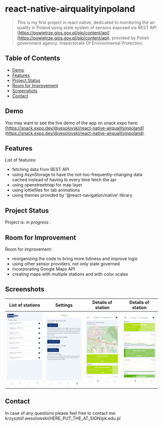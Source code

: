 # react-native-airqualityinpoland
> This is my first project in react native, dedicated to monitoring the air quality in Poland using state system of sensors exposed via REST API [https://powietrze.gios.gov.pl/pjp/content/api](https://powietrze.gios.gov.pl/pjp/content/api), provided by Polish government agency: Inspectorate Of Environmental Protection.

## Table of Contents
* [Demo](#demo)
* [Features](#features)
* [Project Status](#project-status)
* [Room for Improvement](#room-for-improvement)
* [Screenshots](#screenshots)
* [Contact](#contact)

## Demo
You may want to see the live demo of the app on snack.expo here: [https://snack.expo.dev/@vesolovski/react-native-airqualityinpoland](https://snack.expo.dev/@vesolovski/react-native-airqualityinpoland).

## Features
List of features:
- fetching data from REST API
- using AsynStorage to have the not-too-frequently-changing data cached instead of having to every time fetch the api
- using openstreetmap for map layer
- using lottiefiles for tab animations
- using themes provided by '@react-navigation/native' library

## Project Status
Project is: _in progress_ .

## Room for Improvement
Room for improvement:
- reorganizing the code to bring more tidiness and improve logic
- using other sensor providers, not only state governed
- incorporating Google Maps API
- creating maps with multiple stations and with color scales

## Screenshots
| List of stations | Settings | Details of station | Details of station |
| --- | --- | --- | --- |
| ![Example screenshot](./screenshots/Screenshot1.jpg) | ![Example screenshot](./screenshots/Screenshot2.jpg) | ![Example screenshot](./screenshots/Screenshot3.jpg) | ![Example screenshot](./screenshots/Screenshot4.jpg) |

## Contact
In case of any questions please feel free to contact me: krzysztof.wesolowski(HERE_PUT_THE_AT_SIGN)pk.edu.pl

